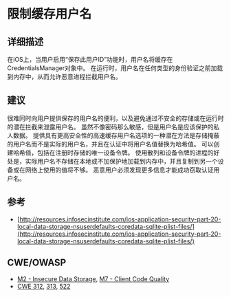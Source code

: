 # 限制缓存用户名

## 详细描述

在iOS上，当用户启用“保存此用户ID”功能时，用户名将缓存在CredentialsManager对象中。 在运行时，用户名在任何类型的身份验证之前加载到内存中，从而允许恶意进程拦截用户名。

## 建议

很难同时向用户提供保存的用户名的便利，以及避免通过不安全的存储或在运行时的潜在拦截来泄露用户名。 虽然不像密码那么敏感，但是用户名是应该保护的私人数据。 提供具有更高安全性的高速缓存用户名选项的一种潜在方法是存储掩蔽的用户名而不是实际的用户名，并且在认证中将用户名值替换为哈希值。 可以创建哈希值，包括在注册时存储的唯一设备令牌。 使用散列和设备令牌的进程的好处是，实际用户名不存储在本地或不加保护地加载到内存中，并且复制到另一个设备或在网络上使用的值将不够。 恶意用户必须发现更多信息才能成功窃取认证用户名。

## 参考

 * [http://resources.infosecinstitute.com/ios-application-security-part-20-local-data-storage-nsuserdefaults-coredata-sqlite-plist-files/](http://resources.infosecinstitute.com/ios-application-security-part-20-local-data-storage-nsuserdefaults-coredata-sqlite-plist-files/)

## CWE/OWASP

 * [M2 - Insecure Data Storage](https://www.owasp.org/index.php/Mobile_Top_10_2016-M2-Insecure_Data_Storage), [M7 - Client Code Quality](https://www.owasp.org/index.php/Mobile_Top_10_2016-M7-Poor_Code_Quality)
 * [CWE 312](http://cwe.mitre.org/data/definitions/312.html), [313](http://cwe.mitre.org/data/definitions/313.html), [522](http://cwe.mitre.org/data/definitions/522.html)
